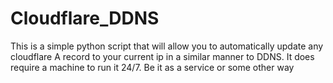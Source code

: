 # Cloudflare_DDNS
This is a simple python script that will allow you to automatically update any cloudflare A record to your current ip in a similar manner to DDNS. It does require a machine to run it 24/7. Be it as a service or some other way
